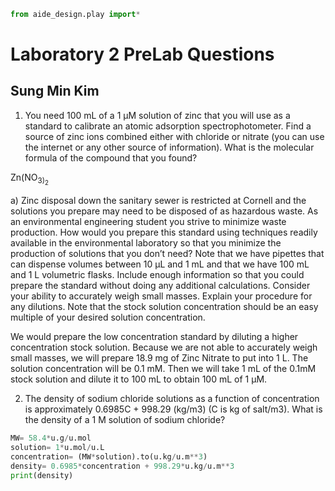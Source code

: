 ```python
from aide_design.play import*
```
# Laboratory 2 PreLab Questions
## Sung Min Kim

1. You need 100 mL of a 1 µM solution of zinc that you will use as a standard to calibrate an atomic adsorption spectrophotometer. Find a source of zinc ions combined either with chloride or nitrate (you can use the internet or any other source of information). What is the molecular formula of the compound that you found?

Zn(NO<sub>3)<sub>2

a) Zinc disposal down the sanitary sewer is restricted at Cornell and the solutions you prepare may need to be disposed of as hazardous waste. As an environmental engineering student you strive to minimize waste production. How would you prepare this standard using techniques readily available in the environmental laboratory so that you minimize the production of solutions that you don’t need? Note that we have pipettes that can dispense volumes between 10 µL and 1 mL and that we have 100 mL and 1 L volumetric flasks. Include enough information so that you could prepare the standard without doing any additional calculations. Consider your ability to accurately weigh small masses. Explain your procedure for any dilutions. Note that the stock solution concentration should be an easy multiple of your desired solution concentration.

We would prepare the low concentration standard by diluting a higher concentration stock solution. Because we are not able to accurately weigh small masses, we will prepare 18.9 mg of Zinc Nitrate to put into 1 L. The solution concentration will be 0.1 mM. Then we will take 1 mL of the 0.1mM stock solution and dilute it to 100 mL to obtain 100 mL of 1 µM.


2. The density of sodium chloride solutions as a function of concentration is approximately 0.6985C + 998.29 (kg/m3) (C is kg of salt/m3). What is the density of a 1 M solution of sodium chloride?
```python
MW= 58.4*u.g/u.mol
solution= 1*u.mol/u.L
concentration= (MW*solution).to(u.kg/u.m**3)
density= 0.6985*concentration + 998.29*u.kg/u.m**3
print(density)
```
